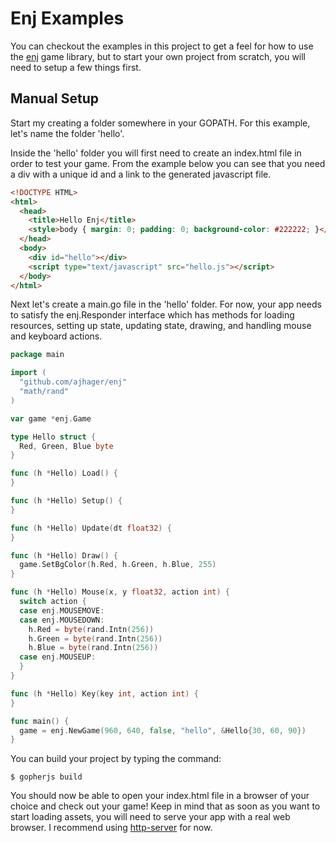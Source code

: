 # Enj Examples

You can checkout the examples in this project to get a feel for how to use the [enj](https://github.com/ajhager/enj) game library, but to start your own project from scratch, you will need to setup a few things first.

## Manual Setup

Start my creating a folder somewhere in your GOPATH. For this example, let's name the folder 'hello'.

Inside the 'hello' folder you will first need to create an index.html file in order to test your game. From the example below you can see that you need a div with a unique id and a link to the generated javascript file.

```html
<!DOCTYPE HTML>
<html>
  <head>
    <title>Hello Enj</title>
    <style>body { margin: 0; padding: 0; background-color: #222222; }</style>
  </head>
  <body>
    <div id="hello"></div>
    <script type="text/javascript" src="hello.js"></script>
  </body>
</html>
```

Next let's create a main.go file in the 'hello' folder. For now, your app needs to satisfy the enj.Responder interface which has methods for loading resources, setting up state, updating state, drawing, and handling mouse and keyboard actions.

```go
package main

import ( 
  "github.com/ajhager/enj"
  "math/rand"
)

var game *enj.Game

type Hello struct {
  Red, Green, Blue byte
}

func (h *Hello) Load() {
}

func (h *Hello) Setup() {
}

func (h *Hello) Update(dt float32) {
}

func (h *Hello) Draw() {
  game.SetBgColor(h.Red, h.Green, h.Blue, 255)
}

func (h *Hello) Mouse(x, y float32, action int) {
  switch action {
  case enj.MOUSEMOVE:
  case enj.MOUSEDOWN:
    h.Red = byte(rand.Intn(256))
    h.Green = byte(rand.Intn(256))	  
    h.Blue = byte(rand.Intn(256))
  case enj.MOUSEUP:
  }
}

func (h *Hello) Key(key int, action int) {
}

func main() {
  game = enj.NewGame(960, 640, false, "hello", &Hello{30, 60, 90})
}
```

You can build your project by typing the command:

    $ gopherjs build
    
You should now be able to open your index.html file in a browser of your choice and check out your game! Keep in mind that as soon as you want to start loading assets, you will need to serve your app with a real web browser. I recommend using [http-server](https://github.com/nodeapps/http-server) for now.
